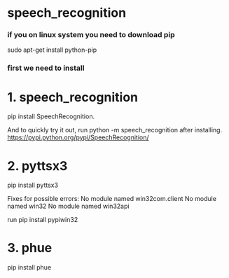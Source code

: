 # speech_recognition
### if you on linux system you need to download pip 
sudo apt-get install python-pip

### first we need to install 

# 1. speech_recognition
pip install SpeechRecognition.

And to quickly try it out, run python -m speech_recognition after installing.
https://pypi.python.org/pypi/SpeechRecognition/
# 2. pyttsx3
pip install pyttsx3

Fixes for possible errors:
No module named win32com.client
No module named win32
No module named win32api

run pip install pypiwin32 


# 3. phue 
pip install phue
